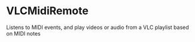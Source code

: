 # VLCMidiRemote
Listens to MIDI events, and play videos or audio from a VLC playlist based on MIDI notes
